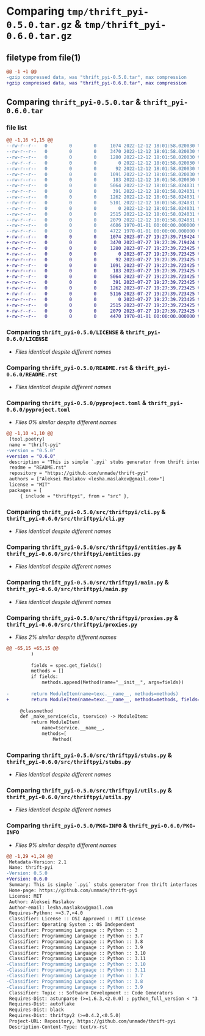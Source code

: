 # Comparing `tmp/thrift_pyi-0.5.0.tar.gz` & `tmp/thrift_pyi-0.6.0.tar.gz`

## filetype from file(1)

```diff
@@ -1 +1 @@
-gzip compressed data, was "thrift_pyi-0.5.0.tar", max compression
+gzip compressed data, was "thrift_pyi-0.6.0.tar", max compression
```

## Comparing `thrift_pyi-0.5.0.tar` & `thrift_pyi-0.6.0.tar`

### file list

```diff
@@ -1,16 +1,15 @@
--rw-r--r--   0        0        0     1074 2022-12-12 18:01:58.020030 thrift_pyi-0.5.0/LICENSE
--rw-r--r--   0        0        0     3470 2022-12-12 18:01:58.020030 thrift_pyi-0.5.0/README.rst
--rw-r--r--   0        0        0     1280 2022-12-12 18:01:58.020030 thrift_pyi-0.5.0/pyproject.toml
--rw-r--r--   0        0        0        0 2022-12-12 18:01:58.020030 thrift_pyi-0.5.0/src/thriftpyi/__init__.py
--rw-r--r--   0        0        0       92 2022-12-12 18:01:58.020030 thrift_pyi-0.5.0/src/thriftpyi/__main__.py
--rw-r--r--   0        0        0     1091 2022-12-12 18:01:58.020030 thrift_pyi-0.5.0/src/thriftpyi/cli.py
--rw-r--r--   0        0        0      183 2022-12-12 18:01:58.020030 thrift_pyi-0.5.0/src/thriftpyi/compat.py
--rw-r--r--   0        0        0     5064 2022-12-12 18:01:58.024031 thrift_pyi-0.5.0/src/thriftpyi/entities.py
--rw-r--r--   0        0        0      391 2022-12-12 18:01:58.024031 thrift_pyi-0.5.0/src/thriftpyi/files.py
--rw-r--r--   0        0        0     1262 2022-12-12 18:01:58.024031 thrift_pyi-0.5.0/src/thriftpyi/main.py
--rw-r--r--   0        0        0     5101 2022-12-12 18:01:58.024031 thrift_pyi-0.5.0/src/thriftpyi/proxies.py
--rw-r--r--   0        0        0        0 2022-12-12 18:01:58.024031 thrift_pyi-0.5.0/src/thriftpyi/py.typed
--rw-r--r--   0        0        0     2515 2022-12-12 18:01:58.024031 thrift_pyi-0.5.0/src/thriftpyi/stubs.py
--rw-r--r--   0        0        0     2079 2022-12-12 18:01:58.024031 thrift_pyi-0.5.0/src/thriftpyi/utils.py
--rw-r--r--   0        0        0     4606 1970-01-01 00:00:00.000000 thrift_pyi-0.5.0/setup.py
--rw-r--r--   0        0        0     4722 1970-01-01 00:00:00.000000 thrift_pyi-0.5.0/PKG-INFO
+-rw-r--r--   0        0        0     1074 2023-07-27 19:27:39.719424 thrift_pyi-0.6.0/LICENSE
+-rw-r--r--   0        0        0     3470 2023-07-27 19:27:39.719424 thrift_pyi-0.6.0/README.rst
+-rw-r--r--   0        0        0     1280 2023-07-27 19:27:39.723425 thrift_pyi-0.6.0/pyproject.toml
+-rw-r--r--   0        0        0        0 2023-07-27 19:27:39.723425 thrift_pyi-0.6.0/src/thriftpyi/__init__.py
+-rw-r--r--   0        0        0       92 2023-07-27 19:27:39.723425 thrift_pyi-0.6.0/src/thriftpyi/__main__.py
+-rw-r--r--   0        0        0     1091 2023-07-27 19:27:39.723425 thrift_pyi-0.6.0/src/thriftpyi/cli.py
+-rw-r--r--   0        0        0      183 2023-07-27 19:27:39.723425 thrift_pyi-0.6.0/src/thriftpyi/compat.py
+-rw-r--r--   0        0        0     5064 2023-07-27 19:27:39.723425 thrift_pyi-0.6.0/src/thriftpyi/entities.py
+-rw-r--r--   0        0        0      391 2023-07-27 19:27:39.723425 thrift_pyi-0.6.0/src/thriftpyi/files.py
+-rw-r--r--   0        0        0     1262 2023-07-27 19:27:39.723425 thrift_pyi-0.6.0/src/thriftpyi/main.py
+-rw-r--r--   0        0        0     5116 2023-07-27 19:27:39.723425 thrift_pyi-0.6.0/src/thriftpyi/proxies.py
+-rw-r--r--   0        0        0        0 2023-07-27 19:27:39.723425 thrift_pyi-0.6.0/src/thriftpyi/py.typed
+-rw-r--r--   0        0        0     2515 2023-07-27 19:27:39.723425 thrift_pyi-0.6.0/src/thriftpyi/stubs.py
+-rw-r--r--   0        0        0     2079 2023-07-27 19:27:39.723425 thrift_pyi-0.6.0/src/thriftpyi/utils.py
+-rw-r--r--   0        0        0     4470 1970-01-01 00:00:00.000000 thrift_pyi-0.6.0/PKG-INFO
```

### Comparing `thrift_pyi-0.5.0/LICENSE` & `thrift_pyi-0.6.0/LICENSE`

 * *Files identical despite different names*

### Comparing `thrift_pyi-0.5.0/README.rst` & `thrift_pyi-0.6.0/README.rst`

 * *Files identical despite different names*

### Comparing `thrift_pyi-0.5.0/pyproject.toml` & `thrift_pyi-0.6.0/pyproject.toml`

 * *Files 0% similar despite different names*

```diff
@@ -1,10 +1,10 @@
 [tool.poetry]
 name = "thrift-pyi"
-version = "0.5.0"
+version = "0.6.0"
 description = "This is simple `.pyi` stubs generator from thrift interfaces"
 readme = "README.rst"
 repository = "https://github.com/unmade/thrift-pyi"
 authors = ["Aleksei Maslakov <lesha.maslakov@gmail.com>"]
 license = "MIT"
 packages = [
     { include = "thriftpyi", from = "src" },
```

### Comparing `thrift_pyi-0.5.0/src/thriftpyi/cli.py` & `thrift_pyi-0.6.0/src/thriftpyi/cli.py`

 * *Files identical despite different names*

### Comparing `thrift_pyi-0.5.0/src/thriftpyi/entities.py` & `thrift_pyi-0.6.0/src/thriftpyi/entities.py`

 * *Files identical despite different names*

### Comparing `thrift_pyi-0.5.0/src/thriftpyi/main.py` & `thrift_pyi-0.6.0/src/thriftpyi/main.py`

 * *Files identical despite different names*

### Comparing `thrift_pyi-0.5.0/src/thriftpyi/proxies.py` & `thrift_pyi-0.6.0/src/thriftpyi/proxies.py`

 * *Files 2% similar despite different names*

```diff
@@ -65,15 +65,15 @@
         )
 
         fields = spec.get_fields()
         methods = []
         if fields:
             methods.append(Method(name="__init__", args=fields))
 
-        return ModuleItem(name=texc.__name__, methods=methods)
+        return ModuleItem(name=texc.__name__, methods=methods, fields=fields)
 
     @classmethod
     def _make_service(cls, tservice) -> ModuleItem:
         return ModuleItem(
             name=tservice.__name__,
             methods=[
                 Method(
```

### Comparing `thrift_pyi-0.5.0/src/thriftpyi/stubs.py` & `thrift_pyi-0.6.0/src/thriftpyi/stubs.py`

 * *Files identical despite different names*

### Comparing `thrift_pyi-0.5.0/src/thriftpyi/utils.py` & `thrift_pyi-0.6.0/src/thriftpyi/utils.py`

 * *Files identical despite different names*

### Comparing `thrift_pyi-0.5.0/PKG-INFO` & `thrift_pyi-0.6.0/PKG-INFO`

 * *Files 9% similar despite different names*

```diff
@@ -1,29 +1,24 @@
 Metadata-Version: 2.1
 Name: thrift-pyi
-Version: 0.5.0
+Version: 0.6.0
 Summary: This is simple `.pyi` stubs generator from thrift interfaces
 Home-page: https://github.com/unmade/thrift-pyi
 License: MIT
 Author: Aleksei Maslakov
 Author-email: lesha.maslakov@gmail.com
 Requires-Python: >=3.7,<4.0
 Classifier: License :: OSI Approved :: MIT License
 Classifier: Operating System :: OS Independent
 Classifier: Programming Language :: Python :: 3
 Classifier: Programming Language :: Python :: 3.7
 Classifier: Programming Language :: Python :: 3.8
 Classifier: Programming Language :: Python :: 3.9
 Classifier: Programming Language :: Python :: 3.10
 Classifier: Programming Language :: Python :: 3.11
-Classifier: Programming Language :: Python :: 3.10
-Classifier: Programming Language :: Python :: 3.11
-Classifier: Programming Language :: Python :: 3.7
-Classifier: Programming Language :: Python :: 3.8
-Classifier: Programming Language :: Python :: 3.9
 Classifier: Topic :: Software Development :: Code Generators
 Requires-Dist: astunparse (>=1.6.3,<2.0.0) ; python_full_version < "3.9.0"
 Requires-Dist: autoflake
 Requires-Dist: black
 Requires-Dist: thriftpy2 (>=0.4.2,<0.5.0)
 Project-URL: Repository, https://github.com/unmade/thrift-pyi
 Description-Content-Type: text/x-rst
```

